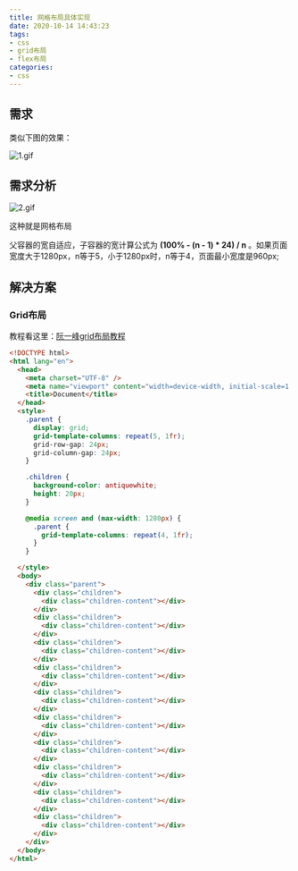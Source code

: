```yaml
---
title: 网格布局具体实现
date: 2020-10-14 14:43:23
tags:
- css
- grid布局
- flex布局
categories:
- css
---
```


## 需求

类似下图的效果：

![1.gif](1.gif)



## 需求分析

![2.gif](2.png)

 这种就是网格布局 

父容器的宽自适应，子容器的宽计算公式为 **(100% - (n - 1) \* 24) / n** 。如果页面宽度大于1280px，n等于5，小于1280px时，n等于4，页面最小宽度是960px;



## 解决方案

### Grid布局

教程看这里：[阮一峰grid布局教程](http://www.ruanyifeng.com/blog/2019/03/grid-layout-tutorial.html)

```html
<!DOCTYPE html>
<html lang="en">
  <head>
    <meta charset="UTF-8" />
    <meta name="viewport" content="width=device-width, initial-scale=1.0" />
    <title>Document</title>
  </head>
  <style>
    .parent {
      display: grid;
      grid-template-columns: repeat(5, 1fr);
      grid-row-gap: 24px;
      grid-column-gap: 24px;
    }

    .children {
      background-color: antiquewhite;
      height: 20px;
    }

    @media screen and (max-width: 1280px) {
      .parent {
        grid-template-columns: repeat(4, 1fr);
      }
    }

  </style>
  <body>
    <div class="parent">
      <div class="children">
        <div class="children-content"></div>
      </div>
      <div class="children">
        <div class="children-content"></div>
      </div>
      <div class="children">
        <div class="children-content"></div>
      </div>
      <div class="children">
        <div class="children-content"></div>
      </div>
      <div class="children">
        <div class="children-content"></div>
      </div>
      <div class="children">
        <div class="children-content"></div>
      </div>
      <div class="children">
        <div class="children-content"></div>
      </div>
      <div class="children">
        <div class="children-content"></div>
      </div>
      <div class="children">
        <div class="children-content"></div>
      </div>
      <div class="children">
        <div class="children-content"></div>
      </div>
    </div>
  </body>
</html>

```

